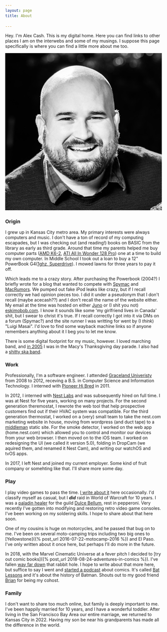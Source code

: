 ```yaml
---
layout: page
title: About

---
```

Hey. I'm Alex Cash. This is my digital home. Here you can find links to other places I am on the interwebs and some of my musings. I suppose this page specifically is where you can find a little more about me too.

![Black and white photo of me smiling.](/images/me.jpeg)

### Origin

I grew up in Kansas City metro area. My primary interests were always computers and music. I don't have a ton of record of my computing escapades, but I was checking out (and reading!) books on BASIC from the library as early as third grade. Around that time my parents helped me buy computer parts ([AMD K6-2](https://en.wikipedia.org/wiki/AMD_K6-2), [ATI All In Wonder 128 Pro](https://en.wikipedia.org/wiki/All-in-Wonder)) one at a time to build my own computer. In Middle School I took out a loan to buy a 12" PowerBook G4([1ghz, Superdrive](https://everymac.com/systems/apple/powerbook_g4/specs/powerbook_g4_1.0_12.html)). I mowed lawns for three years to pay it off.

Which leads me to a crazy story. After purchasing the Powerbook (2004?) I briefly wrote for a blog that wanted to compete with [Spymac](https://en.wikipedia.org/wiki/Spymac) and [MacRumors](https://www.macrumors.com). We pumped out fake iPod leaks like crazy, but if I recall correctly we had opinion pieces too. I did it under a pseudonym that I don't recall (maybe acecash??) and I don't recall the name of the website either. My email at the time was hosted on either [Juno](https://en.wikipedia.org/wiki/Juno_Online_Services) or (I shit you not) [eskimobob.com](https://tvtropes.org/pmwiki/pmwiki.php/WebAnimation/EskimoBob). I know it sounds like some 'my girlfriend lives in Canada' shit, but I swear to christ it's true. If I recall correctly I got into it via DMs on a forum (Spymac?) and the site runner I was writting for went by (I _think_) "Luigi Masai". I'd love to find some wayback machine links so if anyone remembers anything about it I beg you to let me know.

There is some digital footprint for my music, however. I loved marching band, and [in 2005](https://www.youtube.com/watch?v=wtnjoAFcDd8) I was in the Macy's Thanksgiving day parade. I also had a [shitty ska band](https://www.youtube.com/watch?v=_PqwXMIZltw).

### Work

Professionally, I'm a software engineer. I attended [Graceland Univeristy](https://www.graceland.edu) from 2008 to 2012, receving a B.S. in Computer Science and Information Technology. I interned with [Pioneer Hi Bred](https://www.pioneer.com) in 2011.

In 2012, I interned with [Nest Labs](https://web.archive.org/web/20121017084020/http://www.nest.com/) and was subsequently hired on full time. I was at Nest for five years, working on many projects. For the second generation theremostat, I rewrote the web tool that help prospective customers find out if their HVAC system was compatible. For the third generation thermostat, I worked on a (very) small team to take the nest.com marketing website in house, moving from wordpress (and duct tape) to a [middleman](https://middlemanapp.com) static site. For the smoke detector, I worked on the web app (home.nest.com) which allowed you to control and monitor our devices from your web browser. I then moved on to the iOS team. I worked on redesigning the UI (we called it version 5.0), folding in DropCam (we aquired them, and renamed it Nest Cam), and writing our watchOS and tvOS apps.

In 2017, I left Nest and joined my current employer. Some kind of fruit company or somehting like that. I'll share more some day.

### Play

I play video games to pass the time. [I write about it](/tag/gaming/) here occasionally. I'd classify myself as casual, but I **_did_** raid in World of Warcraft for 10 years. I was a [paladin healer](https://youtu.be/uWNd-bRRBvY) for the guild [Dulce Bellum](http://www.dulcebellum.com\]), rest in pepperoni. Very recently I've gotten into modifying and restoring retro video game consoles. I've been working on my soldering skills. I hope to share about that here soon.

One of my cousins is huge on motorcycles, and he passed that bug on to me. I've been on several moto-camping trips including two big ones to [Yellowstone]({% post_url 2016-07-22-motocamp-2016 %}) and El Paso. I've only written about it once here, but perhaps I'll do more in the future.

In 2018, with the Marvel Cinematic Universe at a fever pitch I decided to [try out comic books]({% post_url 2018-08-24-adventures-in-comics %}). I've fallen [way far down](https://mastodon.social/@alexcash/109243476257069735) that rabbit hole. I hope to write about that more here, but suffice to say I went and [started a podcast](/2023/01/16/bat-lessons/) about comics. It's called [Bat Lessons](https://batlessons.com) and it's about the history of Batman. Shouts out to my good friend [Brian](https://briananders.net) for being my cohost.

### Family

I don't want to share too much online, but family is deeply important to me. I've been happily married for 10 years, and I have a wonderful toddler. After living in the San Francisco Bay Area our entire marriage, we returned to Kansas City in 2022. Having my son be near his grandparents has made all the difference in the world.